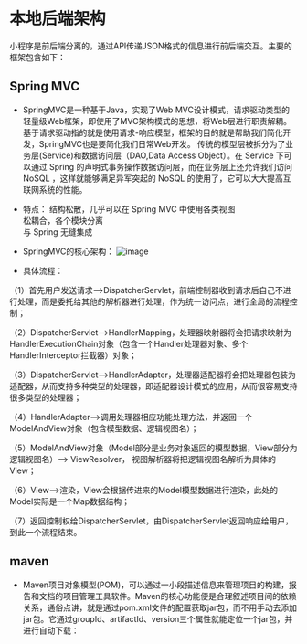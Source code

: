 # 本地后端架构
小程序是前后端分离的，通过API传递JSON格式的信息进行前后端交互。主要的框架包含如下：
## Spring MVC
* SpringMVC是一种基于Java，实现了Web MVC设计模式，请求驱动类型的轻量级Web框架，即使用了MVC架构模式的思想，将Web层进行职责解耦。
基于请求驱动指的就是使用请求-响应模型，框架的目的就是帮助我们简化开发，SpringMVC也是要简化我们日常Web开发。
传统的模型层被拆分为了业务层(Service)和数据访问层（DAO,Data Access Object）。在 Service 下可以通过 Spring 
的声明式事务操作数据访问层，而在业务层上还允许我们访问 NoSQL ，这样就能够满足异军突起的 NoSQL 的使用了，它可以大大提高互联网系统的性能。<br>

* 特点：
结构松散，几乎可以在 Spring MVC 中使用各类视图 <br>
松耦合，各个模块分离   <br>
与 Spring 无缝集成 <br>
* SpringMVC的核心架构： 
![image](https://github.com/resisterdkdk/Mini-Program-for-used-books/blob/master/Workload/Lijiayong_18214753/images/local2.png?raw=true)
* 具体流程：

（1）首先用户发送请求——>DispatcherServlet，前端控制器收到请求后自己不进行处理，而是委托给其他的解析器进行处理，作为统一访问点，进行全局的流程控制；

（2）DispatcherServlet——>HandlerMapping，处理器映射器将会把请求映射为HandlerExecutionChain对象（包含一个Handler处理器对象、多个HandlerInterceptor拦截器）对象；

（3）DispatcherServlet——>HandlerAdapter，处理器适配器将会把处理器包装为适配器，从而支持多种类型的处理器，即适配器设计模式的应用，从而很容易支持很多类型的处理器；

（4）HandlerAdapter——>调用处理器相应功能处理方法，并返回一个ModelAndView对象（包含模型数据、逻辑视图名）；

（5）ModelAndView对象（Model部分是业务对象返回的模型数据，View部分为逻辑视图名）——> ViewResolver， 视图解析器将把逻辑视图名解析为具体的View；

（6）View——>渲染，View会根据传进来的Model模型数据进行渲染，此处的Model实际是一个Map数据结构；

（7）返回控制权给DispatcherServlet，由DispatcherServlet返回响应给用户，到此一个流程结束。

## maven
* Maven项目对象模型(POM)，可以通过一小段描述信息来管理项目的构建，报告和文档的项目管理工具软件。Maven的核心功能便是合理叙述项目间的依赖关系，通俗点讲，就是通过pom.xml文件的配置获取jar包，而不用手动去添加jar包。它通过groupId、artifactId、version三个属性就能定位一个jar包，并进行自动下载：


